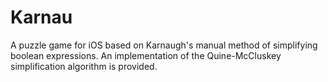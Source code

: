 # Karnau
A puzzle game for iOS based on Karnaugh's manual method of simplifying boolean expressions.
An implementation of the Quine-McCluskey simplification algorithm is provided.
